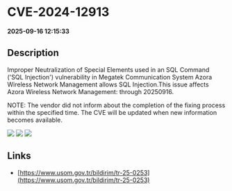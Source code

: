 # CVE-2024-12913

**2025-09-16 12:15:33**

## Description
Improper Neutralization of Special Elements used in an SQL Command ('SQL Injection') vulnerability in Megatek Communication System Azora Wireless Network Management allows SQL Injection.This issue affects Azora Wireless Network Management: through 20250916. 

NOTE: The vendor did not inform about the completion of the fixing process within the specified time. The CVE will be updated when new information becomes available.

![](https://img.shields.io/static/v1?label=Score&message=8.8&color=red)
![](https://img.shields.io/static/v1?label=Severity&message=HIGH&color=red)
![](https://img.shields.io/static/v1?label=CWE&message=SQL&color=green)

## Links
- [https://www.usom.gov.tr/bildirim/tr-25-0253](https://www.usom.gov.tr/bildirim/tr-25-0253)
